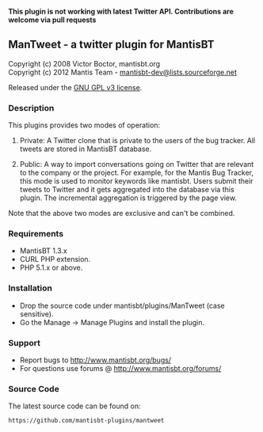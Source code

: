 **This plugin is not working with latest Twitter API.  Contributions are welcome via pull requests**

## ManTweet - a twitter plugin for MantisBT

Copyright (c) 2008 Victor Boctor, mantisbt.org  
Copyright (c) 2012 Mantis Team - mantisbt-dev@lists.sourceforge.net

Released under the [GNU GPL v3 license](http://opensource.org/licenses/GPL-3.0).

### Description

This plugins provides two modes of operation:

1. Private: A Twitter clone that is private to the users of the bug tracker.  All tweets are stored in MantisBT database.

2. Public: A way to import conversations going on Twitter that are relevant to the company or the project.  For example,
for the Mantis Bug Tracker, this mode is used to monitor keywords like mantisbt.  Users submit their tweets to Twitter
and it gets aggregated into the database via this plugin.  The incremental aggregation is triggered by the page view.

Note that the above two modes are exclusive and can't be combined.

### Requirements

- MantisBT 1.3.x
- CURL PHP extension.
- PHP 5.1.x or above.

### Installation

- Drop the source code under mantisbt/plugins/ManTweet (case sensitive).
- Go the Manage -> Manage Plugins and install the plugin.

### Support

- Report bugs to http://www.mantisbt.org/bugs/
- For questions use forums @ http://www.mantisbt.org/forums/

### Source Code

The latest source code can be found on:

    https://github.com/mantisbt-plugins/mantweet

